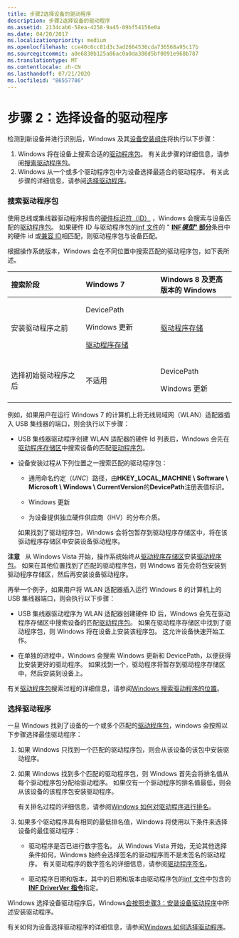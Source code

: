 ```yaml
---
title: 步骤2选择设备的驱动程序
description: 步骤2选择设备的驱动程序
ms.assetid: 2134cab6-58ea-4258-9a45-09bf54156e0a
ms.date: 04/20/2017
ms.localizationpriority: medium
ms.openlocfilehash: cce40c6cc81d3c3ad2664536cda736568a95c17b
ms.sourcegitcommit: a0e6830b125a86ac0a0da308d5bf0091e968b787
ms.translationtype: MT
ms.contentlocale: zh-CN
ms.lasthandoff: 07/21/2020
ms.locfileid: "86557786"
---
```

# <a name="step-2-a-driver-for-the-device-is-selected"></a>步骤 2：选择设备的驱动程序


检测到新设备并进行识别后，Windows 及其[设备安装组件](https://docs.microsoft.com/previous-versions/ff541277(v=vs.85))将执行以下步骤：

1.  Windows 将在设备上搜索合适的[驱动程序包](driver-packages.md)。 有关此步骤的详细信息，请参阅[搜索驱动程序包](#searching-for-the-driver)。
2.  Windows 从一个或多个驱动程序包中为设备选择最适合的驱动程序。 有关此步骤的详细信息，请参阅[选择驱动程序](#selecting-the-driver)。

### <a name="searching-for-the-driver-package"></a><a href="" id="searching-for-the-driver"></a>搜索驱动程序包

使用总线或集线器驱动程序报告的[硬件标识符（ID）](hardware-ids.md) ，Windows 会搜索与设备匹配的[驱动程序包](driver-packages.md)。 如果硬件 ID 与驱动程序包的[inf 文件](overview-of-inf-files.md)的 " [**INF*模型*" 部分**](inf-models-section.md)条目中的硬件 id 或[兼容 ID](compatible-ids.md)相匹配，则驱动程序包与设备匹配。

根据操作系统版本，Windows 会在不同位置中搜索匹配的驱动程序包，如下表所述。

<table>
<colgroup>
<col width="33%" />
<col width="33%" />
<col width="33%" />
</colgroup>
<thead>
<tr class="header">
<th align="left">搜索阶段</th>
<th align="left">Windows 7</th>
<th align="left">Windows 8 及更高版本的 Windows</th>
</tr>
</thead>
<tbody>
<tr class="odd">
<td align="left">安装驱动程序之前</td>
<td align="left"><p>DevicePath</p>
<p>Windows 更新</p>
<p><a href="driver-store.md" data-raw-source="[Driver store](driver-store.md)">驱动程序存储</a></p></td>
<td align="left"><a href="driver-store.md" data-raw-source="[Driver store](driver-store.md)">驱动程序存储</a></td>
</tr>
<tr class="even">
<td align="left">选择初始驱动程序之后</td>
<td align="left"><p>不适用</p></td>
<td align="left"><p>DevicePath</p>
<p>Windows 更新</p></td>
</tr>
</tbody>
</table>

 

例如，如果用户在运行 Windows 7 的计算机上将无线局域网（WLAN）适配器插入 USB 集线器的端口，则会执行以下步骤：

-   USB 集线器驱动程序创建 WLAN 适配器的硬件 Id 列表后，Windows 会先在[驱动程序存储区](driver-store.md)中搜索设备的匹配[驱动程序包](driver-packages.md)。

-   设备安装过程从下列位置之一搜索匹配的驱动程序包：

    -   通用命名约定（*UNC*）路径，由**HKEY_LOCAL_MACHINE \\ Software \\ Microsoft \\ Windows \\ CurrentVersion**的**DevicePath**注册表值标识。

    -   Windows 更新

    -   为设备提供独立硬件供应商（IHV）的分布介质。

    如果找到了驱动程序包，Windows 会将包暂存到驱动程序存储区中，将在该驱动程序存储区中安装设备驱动程序。

**注意**   从 Windows Vista 开始，操作系统始终从[驱动程序存储区](driver-store.md)安装[驱动程序包](driver-packages.md)。 如果在其他位置找到了匹配的驱动程序包，则 Windows 首先会将包安装到驱动程序存储区，然后再安装设备驱动程序。

 

再举一个例子，如果用户将 WLAN 适配器插入运行 Windows 8 的计算机上的 USB 集线器端口，则会执行以下步骤：

-   USB 集线器驱动程序为 WLAN 适配器创建硬件 ID 后，Windows 会先在驱动程序存储区中搜索设备的匹配[驱动程序包](driver-packages.md)。 如果在驱动程序存储区中找到了驱动程序包，则 Windows 将在设备上安装该程序包。 这允许设备快速开始工作。

-   在单独的进程中，Windows 会搜索 Windows 更新和 DevicePath，以便获得比安装更好的驱动程序。 如果找到一个，驱动程序将暂存到驱动程序存储区中，然后安装到设备上。

有关[驱动程序包](driver-packages.md)搜索过程的详细信息，请参阅[Windows 搜索驱动程序的位置](where-setup-searches-for-drivers.md)。

### <a name="selecting-the-driver"></a>选择驱动程序

一旦 Windows 找到了设备的一个或多个匹配的[驱动程序包](driver-packages.md)，windows 会按照以下步骤选择最佳驱动程序：

1.  如果 Windows 只找到一个匹配的驱动程序包，则会从该设备的该包中安装驱动程序。

2.  如果 Windows 找到多个匹配的驱动程序包，则 Windows 首先会将排名值从每个驱动程序包分配给驱动程序。 如果仅有一个驱动程序的排名值最低，则会从该设备的该程序包安装驱动程序。

    有关排名过程的详细信息，请参阅[Windows 如何对驱动程序进行排名](how-setup-ranks-drivers--windows-vista-and-later-.md)。

3.  如果多个驱动程序具有相同的最低排名值，Windows 将使用以下条件来选择设备的最佳驱动程序：

    -   驱动程序是否已进行数字签名。 从 Windows Vista 开始，无论其他选择条件如何，Windows 始终会选择签名的驱动程序而不是未签名的驱动程序。 有关驱动程序的数字签名的详细信息，请参阅[驱动程序签名](driver-signing.md)。

    -   驱动程序日期和版本，其中的日期和版本由驱动程序包的[inf 文件](overview-of-inf-files.md)中包含的[**INF DriverVer 指令**](inf-driverver-directive.md)指定。

Windows 选择设备驱动程序后，Windows[会按照步骤3：安装设备驱动程序](step-3--the-driver-for-the-device-is-installed.md)中所述安装驱动程序。

有关如何为设备选择驱动程序的详细信息，请参阅[Windows 如何选择驱动程序](how-setup-selects-drivers.md)。

 

 





